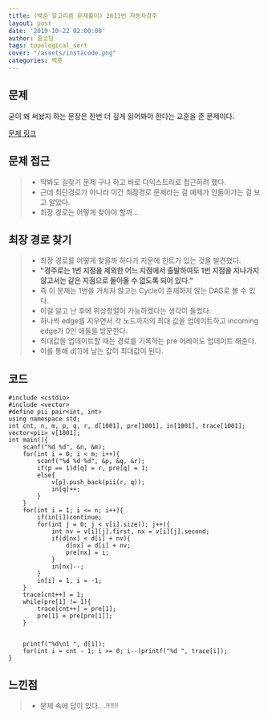 ```yaml
---
title: (백준 알고리즘 문제풀이) 2611번 자동차경주
layout: post
date: '2019-10-22 02:00:00'
author: 줌코딩
tags: topological_sort
cover: "/assets/instacode.png"
categories: 백준
---
```


## 문제

굳이 왜 써놨지 하는 문장은 한번 더 깊게 읽어봐야 한다는 교훈을 준 문제이다.

[문제 링크](https://www.acmicpc.net/problem/2611)

## 문제 접근

>* 딱봐도 길찾기 문제 구나 하고 바로 다익스트라로 접근하려 했다.
>* 근데 최단경로가 아니라 이건 최장경로 문제라는 걸 예제가 안돌아가는 걸 보고 알았다.
>* 최장 경로는 어떻게 찾아야 할까...

## 최장 경로 찾기

>* 최장 경로를 어떻게 찾을까 하다가 지문에 힌트가 있는 것을 발견했다.
>* **"경주로는 1번 지점을 제외한 어느 지점에서 출발하여도 1번 지점을 지나가지 않고서는 같은 지점으로 돌아올 수 없도록 되어 있다."**
>* 즉 이 문제는 1번을 거치지 않고는 Cycle이 존재하지 않는 DAG로 볼 수 있다.
>* 이걸 알고 난 후에 위상정렬이 가능하겠다는 생각이 들었다.
>* 하나씩 edge를 지우면서 각 노드까지의 최대 값을 업데이트하고 incoming edge가 0인 애들을 방문한다.
>* 최대값을 업데이트할 때는 경로를 기록하는 pre 어레이도 업데이트 해준다.
>* 이를 통해 d[1]에 남는 값이 최대값이 된다.

## 코드

    #include <cstdio>
    #include <vector>
    #define pii pair<int, int>
    using namespace std;
    int cnt, n, m, p, q, r, d[1001], pre[1001], in[1001], trace[1001];
    vector<pii> v[1001];
    int main(){
        scanf("%d %d", &n, &m);
        for(int i = 0; i < m; i++){
            scanf("%d %d %d", &p, &q, &r);
            if(p == 1)d[q] = r, pre[q] = 1;
            else{
                v[p].push_back(pii(r, q));
                in[q]++;
            }
        }
        for(int i = 1; i <= n; i++){
            if(in[i])continue;
            for(int j = 0; j < v[i].size(); j++){
                int nv = v[i][j].first, nx = v[i][j].second;
                if(d[nx] < d[i] + nv){
                    d[nx] = d[i] + nv;
                    pre[nx] = i;
                }
                in[nx]--;
            }
            in[i] = 1, i = -1;
        }
        trace[cnt++] = 1;
        while(pre[1] != 1){
            trace[cnt++] = pre[1];
            pre[1] = pre[pre[1]];
        }
        

        printf("%d\n1 ", d[1]); 
        for(int i = cnt - 1; i >= 0; i--)printf("%d ", trace[i]);
    }

## 느낀점

>* 문제 속에 답이 있다....!!!!!!
